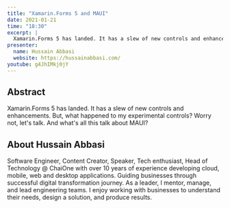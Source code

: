 ```yaml
---
title: "Xamarin.Forms 5 and MAUI"
date: 2021-01-21
time: "18:30"
excerpt: |
  Xamarin.Forms 5 has landed. It has a slew of new controls and enhancements. But, what happened to my experimental controls? Worry not, let's talk. And what's all this talk about MAUI?
presenter:
  name: Hussain Abbasi
  website: https://hussainabbasi.com/
youtube: g4JhIMkj0jY
---
```


## Abstract

Xamarin.Forms 5 has landed. It has a slew of new controls and enhancements. But, what happened to my experimental controls? Worry not, let's talk. And what's all this talk about MAUI?

## About Hussain Abbasi

Software Engineer, Content Creator, Speaker, Tech enthusiast, Head of Technology @ ChaiOne with over 10 years of experience developing cloud, mobile, web and desktop applications. Guiding businesses through successful digital transformation journey. As a leader, I mentor, manage, and lead engineering teams. I enjoy working with businesses to understand their needs, design a solution, and produce results.
